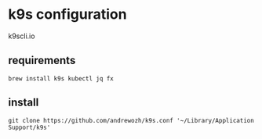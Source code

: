 # k9s configuration

k9scli.io

## requirements

```
brew install k9s kubectl jq fx
```

## install

```
git clone https://github.com/andrewozh/k9s.conf '~/Library/Application Support/k9s'
```
